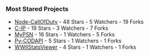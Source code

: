 ### Most Stared Projects
<!-- most_stars starts -->
* [Node-CallOfDuty](https://github.com/Lierrmm/Node-CallOfDuty) - 48 Stars - 5 Watchers - 19 Forks
* [C-IP](https://github.com/Lierrmm/C-IP) - 19 Stars - 3 Watchers - 7 Forks
* [MyPSN](https://github.com/Lierrmm/MyPSN) - 16 Stars - 1 Watchers - 5 Forks
* [Py-CODAPI](https://github.com/Lierrmm/Py-CODAPI) - 5 Stars - 1 Watchers - 1 Forks
* [WWIIStatsViewer](https://github.com/Lierrmm/WWIIStatsViewer) - 4 Stars - 1 Watchers - 1 Forks
<!-- most_stars ends -->
